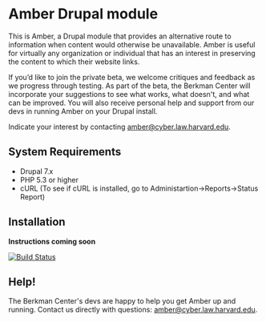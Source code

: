 Amber Drupal module
=================
This is Amber, a Drupal module that provides an alternative route to information when content would otherwise be unavailable. Amber is useful for virtually any organization or individual that has an interest in preserving the content to which their website links.

If you’d like to join the private beta, we welcome critiques and feedback as we progress through testing. As part of the beta, the Berkman Center will incorporate your suggestions to see what works, what doesn't, and what can be improved. You will also receive personal help and support from our devs in running Amber on your Drupal install.

Indicate your interest by contacting amber@cyber.law.harvard.edu.


## System Requirements ##

* Drupal 7.x
* PHP 5.3 or higher
* cURL (To see if cURL is installed, go to Administartion->Reports->Status Report)

## Installation ##

__Instructions coming soon__

[![Build Status](https://travis-ci.org/berkmancenter/amber_drupal.png?branch=master)](https://travis-ci.org/berkmancenter/amber_drupal)

## Help! ##
The Berkman Center's devs are happy to help you get Amber up and running. Contact us directly with questions: amber@cyber.law.harvard.edu.
